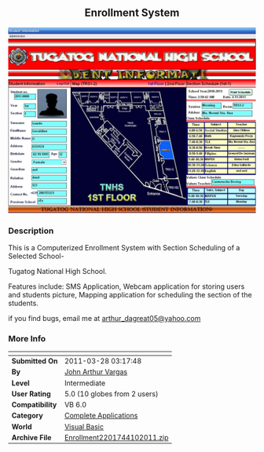 ﻿<div align="center">

## Enrollment System

<img src="PIC20114101229446842.JPG">
</div>

### Description

This is a Computerized Enrollment System with Section Scheduling of a Selected School-

Tugatog National High School.

Features include: SMS Application, Webcam application for storing users and students picture, Mapping application for scheduling the section of the students.

if you find bugs, email me at arthur_dagreat05@yahoo.com
 
### More Info
 


<span>             |<span>
---                |---
**Submitted On**   |2011-03-28 03:17:48
**By**             |[John Arthur Vargas](https://github.com/Planet-Source-Code/PSCIndex/blob/master/ByAuthor/john-arthur-vargas.md)
**Level**          |Intermediate
**User Rating**    |5.0 (10 globes from 2 users)
**Compatibility**  |VB 6\.0
**Category**       |[Complete Applications](https://github.com/Planet-Source-Code/PSCIndex/blob/master/ByCategory/complete-applications__1-27.md)
**World**          |[Visual Basic](https://github.com/Planet-Source-Code/PSCIndex/blob/master/ByWorld/visual-basic.md)
**Archive File**   |[Enrollment2201744102011\.zip](https://github.com/Planet-Source-Code/john-arthur-vargas-enrollment-system__1-73851/archive/master.zip)








